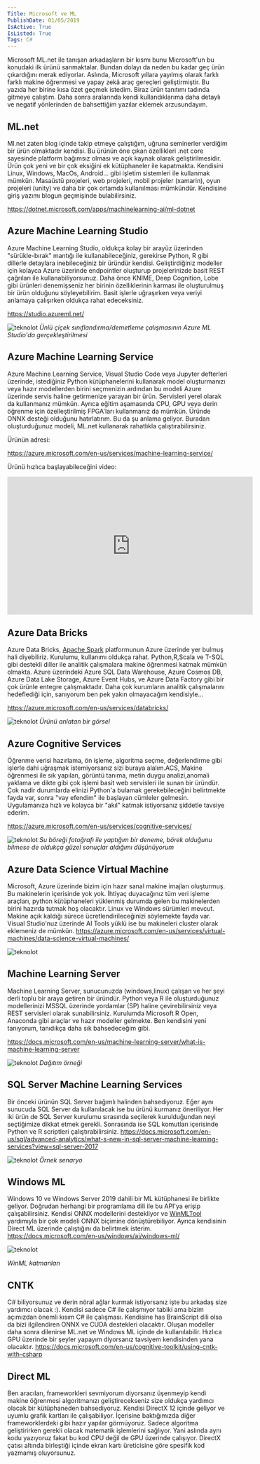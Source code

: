 ```yaml
---
Title: Microsoft ve ML
PublishDate: 01/05/2019
IsActive: True
IsListed: True
Tags: C#
---
```


Microsoft ML.net ile tanışan arkadaşların bir kısmı bunu Microsoft'un bu konudaki ilk ürünü sanmaktalar. Bundan dolayı da neden bu kadar geç ürün çıkardığını merak ediyorlar. Aslında, Microsoft yıllara yayılmış olarak farklı farklı makine öğrenmesi ve yapay zekâ araç gereçleri geliştirmiştir. Bu yazıda her birine kısa özet geçmek istedim. Biraz ürün tanıtımı tadında gitmeye çalıştım. Daha sonra aralarında kendi kullandıklarıma daha detaylı ve negatif yönlerinden de bahsettiğim yazılar eklemek arzusundayım. 

## ML.net

Ml.net zaten blog içinde takip etmeye çalıştığım, uğruna seminerler verdiğim bir ürün olmaktadır kendisi. Bu ürünün öne çıkan özellikleri .net core sayesinde platform bağımsız olması ve açık kaynak olarak geliştirilmesidir. Ürün çok yeni ve bir çok eksiğini ek kütüphaneler ile kapatmakta. Kendisini Linux, Windows, MacOs, Android... gibi işletim sistemleri ile kullanmak mümkün. Masaüstü projeleri, web projeleri, mobil projeler (xamarin), oyun projeleri (unity) ve daha bir çok ortamda kullanılması mümkündür. Kendisine giriş yazımı blogun geçmişinde bulabilirsiniz. 

https://dotnet.microsoft.com/apps/machinelearning-ai/ml-dotnet



## Azure Machine Learning Studio

Azure Machine Learning Studio, oldukça kolay bir arayüz üzerinden "sürükle-bırak" mantığı ile kullanabileceğiniz, gerekirse Python, R gibi dillerle detaylara inebileceğiniz bir üründür kendisi. Geliştirdiğiniz modeller için kolayca Azure üzerinde endpointler oluşturup projelerinizde basit REST çağrıları ile kullanabiliyorsunuz. Daha önce KNIME, Deep Cognition, Lobe  gibi ürünleri denemişseniz her birinin özelliklerinin karması ile oluşturulmuş bir ürün olduğunu söyleyebilirim. Basit işlerle uğraşırken veya veriyi anlamaya çalışırken oldukça rahat edeceksiniz.

https://studio.azureml.net/

![teknolot](media/aml.png)
_Ünlü çiçek sınıflandırma/demetleme çalışmasının Azure ML Studio'da gerçekleştirilmesi_



## Azure Machine Learning Service

Azure Machine Learning Service, Visual Studio Code veya Jupyter defterleri üzerinde, istediğiniz Python kütüphanelerini kullanarak model oluşturmanızı veya hazır modellerden birini seçmenizin ardından bu modeli Azure üzerinde servis haline getirmenize yarayan bir ürün. Servisleri yerel olarak da kullanmanız mümkün. Ayrıca eğitim aşamasında CPU, GPU veya derin öğrenme için özelleştirilmiş FPGA'ları kullanmanız da mümkün. Üründe ONNX desteği olduğunu hatırlatırım. Bu da şu anlama geliyor. Buradan oluşturduğunuz modeli, ML.net kullanarak rahatlıkla çalıştırabilirsiniz.

Ürünün adresi:

<https://azure.microsoft.com/en-us/services/machine-learning-service/>

Ürünü hızlıca başlayabileceğini video:

<iframe width="560" height="315" src="https://www.youtube-nocookie.com/embed/GBDSBInvz08" frameborder="0" allow="accelerometer; autoplay; encrypted-media; gyroscope; picture-in-picture" allowfullscreen></iframe>



## Azure Data Bricks

Azure Data Bricks, [Apache Spark](https://spark.apache.org/) platformunun Azure üzerinde yer bulmuş hali diyebiliriz. Kurulumu, kullanımı oldukça rahat. Python,R,Scala ve T-SQL gibi destekli diller ile analitik çalışmalara makine öğrenmesi katmak mümkün olmakta. Azure üzerindeki Azure SQL Data Warehouse, Azure Cosmos DB, Azure Data Lake Storage, Azure Event Hubs, ve Azure Data Factory gibi bir çok ürünle entegre çalışmaktadır. Daha çok kurumların analitik çalışmalarını hedeflediği için, sanıyorum ben pek yakın olmayacağım kendisiyle...

https://azure.microsoft.com/en-us/services/databricks/

![teknolot](media/brick.png)
_Ürünü anlatan bir görsel_



## Azure Cognitive Services

Öğrenme verisi hazırlama, ön işleme, algoritma seçme, değerlendirme gibi işlerle dahi uğraşmak istemiyorsanız sizi buraya alalım.ACS, Makine öğrenmesi ile sık yapılan, görüntü tanıma, metin duygu analizi,anomali yaklama ve dikte gibi çok işlemi basit web servisleri ile sunan bir üründür. Çok nadir durumlarda elinizi Python'a bulamak gerekebileceğini belirtmekte fayda var, sonra "vay efendim" ile başlayan cümleler gelmesin. Uygulamanıza hızlı ve kolayca bir "akıl" katmak istiyorsanız şiddetle tavsiye ederim.

https://azure.microsoft.com/en-us/services/cognitive-services/

![teknolot](media/borek.png)
_Su böreği fotoğrafı ile yaptığım bir deneme, börek olduğunu bilmese de oldukça güzel sonuçlar aldığımı düşünüyorum_



## Azure Data Science Virtual Machine

Microsoft, Azure üzerinde bizim için hazır sanal makine imajları oluşturmuş. Bu makinelerin içerisinde yok yok. İhtiyaç duyacağınız tüm veri işleme araçları, python kütüphaneleri yüklenmiş durumda gelen bu makinelerden birini hazırda tutmak hoş olacaktır. Linux ve Windows sürümleri mevcut. Makine açık kaldığı sürece ücretlendirileceğinizi söylemekte fayda var. Visual Studio'nuz üzerinde AI Tools yüklü ise bu makineleri cluster olarak eklemeniz de mümkün.
https://azure.microsoft.com/en-us/services/virtual-machines/data-science-virtual-machines/

![teknolot](media/vm.jpg)



## Machine Learning Server

Machine Learning Server, sunucunuzda (windows,linux) çalışan ve her şeyi derli toplu bir araya getiren bir üründür. Python veya R ile oluşturduğunuz modellerinizi MSSQL üzerinde yordamlar (SP) haline çevirebilirsiniz veya REST servisleri olarak sunabilirsiniz. Kurulumda Microsoft R Open, Anaconda gibi araçlar ve hazır modeller gelmekte. Ben kendisini yeni tanıyorum, tanıdıkça daha sık bahsedeceğim gibi. 

https://docs.microsoft.com/en-us/machine-learning-server/what-is-machine-learning-server

![teknolot](media/mlserver.png)
_Dağıtım örneği_



## SQL Server Machine Learning Services

Bir önceki ürünün SQL Server bağımlı halinden bahsediyoruz. Eğer aynı sunucuda SQL Server da kullanılacak ise bu ürünü kurmanız öneriliyor. Her iki ürün de SQL Server kurulumu sırasında seçilerek kurulduğundan neyi seçtiğimize dikkat etmek gerekli. Sonrasında ise SQL komutları içerisinde Python ve R scriptleri çalıştırabilirsiniz.
https://docs.microsoft.com/en-us/sql/advanced-analytics/what-s-new-in-sql-server-machine-learning-services?view=sql-server-2017

![teknolot](media/sql.png)
_Örnek senaryo_



## Windows ML

Windows 10 ve Windows Server 2019 dahili bir ML kütüphanesi ile birlikte geliyor. Doğrudan herhangi bir programlama dili ile bu API'ya erişip çalışabilirsiniz. Kendisi ONNX modellerini destekliyor ve [WinMLTool](https://docs.microsoft.com/en-us/windows/ai/windows-ml/convert-model-winmltools) yardımıyla bir çok modeli ONNX biçimine dönüştürebiliyor. Ayrıca kendisinin Direct ML üzerinde çalıştığını da belirtmek isterim.
https://docs.microsoft.com/en-us/windows/ai/windows-ml/

![teknolot](media/winml.png)

_WinML katmanları_



## CNTK

C# biliyorsunuz ve derin nöral ağlar kurmak istiyorsanız işte bu arkadaş size yardımcı olacak :). Kendisi sadece C# ile çalışmıyor tabiki ama bizim açımızdan önemli kısım C# ile çalışması. Kendisine has BrainScript dili olsa da bizi ilgilendiren ONNX ve CUDA destekleri olacaktır. Oluşan modeller daha sonra dilenirse ML.net ve Windows ML içinde de kullanılabilir. Hızlıca GPU üzerinde bir şeyler yapayım diyorsanız tavsiyem kendisinden yana olacaktır.
https://docs.microsoft.com/en-us/cognitive-toolkit/using-cntk-with-csharp



## Direct ML

Ben aracıları, frameworkleri sevmiyorum diyorsanız üşenmeyip kendi makine öğrenmesi algoritmanızı geliştirecekseniz size oldukça yardımcı olacak bir kütüphaneden bahsediyoruz. Kendisi DirectX 12 içinde geliyor ve uyumlu grafik kartları ile çalışabiliyor. İçerisine baktığımızda diğer frameworklerdeki gibi hazır yapılar görmüyoruz. Sadece algoritma geliştirirken gerekli olacak matematik işlemlerini sağlıyor. Yani aslında aynı kodu yazıyoruz fakat bu kod CPU değil de GPU üzerinde çalışıyor. DirectX çatısı altında birleştiği içinde ekran kartı üreticisine göre spesifik kod yazmamış oluyorsunuz.  
